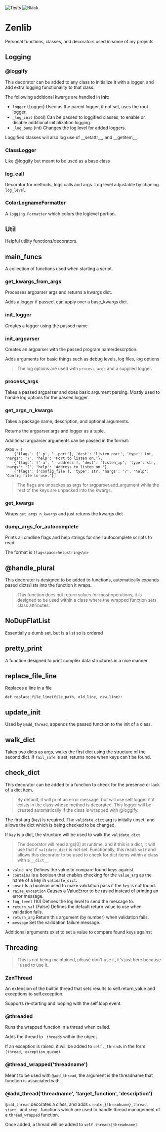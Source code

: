 ![Tests](https://github.com/desultory/zenlib/actions/workflows/unit_tests.yml/badge.svg)
![Black](https://img.shields.io/badge/code%20style-black-000000.svg)


# Zenlib

Personal functions, classes, and decorators used in some of my projects

## Logging

### @loggify

This decorator can be added to any class to initialize it with a logger, and add extra logging functionality to that class.

The following additional kwargs are handled in __init__:

* `logger` (Logger) Used as the parent logger, if not set, uses the root logger.
* `_log_init` (bool) Can be passed to loggified classes, to enable or disable additional initialization logging.
* `_log_bump` (int) Changes the log level for added loggers.

Loggified classes will also log use of \_\_setattr\_\_,  and \_\_getitem\_\_.

### ClassLogger

Like @loggify but meant to be used as a base class

### log_call

Decorator for methods, logs calls and args. Log level adjustable by chaning `log_level`.

### ColorLognameFormatter

A `logging.Formatter` which colors the loglevel portion.

## Util

Helpful utility functions/decorators.

## main_funcs

A collection of functions used when starting a script.

### get_kwargs_from_args

Processes argparser args and returns a kwargs dict.

Adds a logger if passed, can apply over a base_kwargs dict.

### init_logger

Creates a logger using the passed name

### init_argparser

Creates an argparser with the passed program name/descrption.

Adds arguments for basic things such as debug levels, log files, log options

> The log options are used with `process_args` and a supplied logger.

### process_args

Takes a passed argparser and does basic argument parsing. Mostly used to handle log options for the passed logger.

### get_args_n_kwargs

Takes a package name, description, and optional arguments.

Returns the argparser.args and logger as a tuple.

Additional argparser arguments can be passed in the format:

```
ARGS = [
    {'flags': ['-p', '--port'], 'dest': 'listen_port', 'type': int, 'nargs': '?', 'help': 'Port to listen on.'},
    {'flags': ['-a', '--address'], 'dest': 'listen_ip', 'type': str, 'nargs': '?', 'help': 'Address to listen on.'},
    {'flags': ['config_file'], 'type': str, 'nargs': '?', 'help': 'Config file to use.'}]
```

> The flags are unpackes as args for argparser.add_argument while the rest of the keys are unpacked into the kwargs.

### get_kwargs

Wraps `get_args_n_kwargs` and just returns the kwargs dict

### dump_args_for_autocomplete

Prints all cmdline flags and help strings for shell autocomplete scripts to read.

The format is `flag<space>helpstring<\n>`

## @handle_plural

This decorator is designed to be added to functions, automatically expands pased dicts/lists into the function it wraps.

> This function does not return values for most operations, it is designed to be used within a class where the wrapped function sets class attributes.

## NoDupFlatList

Essentially a dumb set, but is a list so is ordered

## pretty_print

A function designed to print complex data structures in a nice manner

## replace_file_line

Replaces a line in a file

`def replace_file_line(file_path, old_line, new_line):`

## update_init

Used by `@add_thread`, appends the passed function to the init of a class.

## walk_dict

Takes two dicts as args, walks the first dict using the structure of the second dict.
If `fail_safe` is set, returns none when keys can't be found.

## check_dict

This decorator can be added to a function to check for the presence or lack of a dict item.

> By default, it will print an error message, but will use self.logger if it exists in the class whose method is decorated.
> This logger will be created automatically if the clsss is wrapped with @loggify.

The first arg (`key`) is required. The `validate_dict` arg is initially unset, and allows the dict which is being checked to be changed.

If `key` is a dict, the structure will be used to walk the `validate_dict`.

> The decorator will read args[0] at runtime, and if this is a dict, it will use that if `validate_dict` is not set.
> Functionally, this reads `self` and allows this decorator to be used to check for dict items within a class with a  `__dict__`

* `value_arg` Defines the value to compare found keys against.
* `contains` Is a boolean that enables checking for the `value_arg` as the name of a key in `validate_dict`.
* `unset` Is a boolean used to make validation pass if the `key` is not found.
* `raise_exception` Causes a ValueError to be rasied instead of printing an error message.
* `log_level` (10) Defines the log level to send the message to.
* `return_val` (False) Defines the default return value to use when validation fails.
* `return_arg` Return this argument (by number) when validation fails.
* `message` Set the vailidation failure message.

Additional arguments exist to set a value to compare found keys against

## Threading

> This is not being maintained, please don't use it, it's just here because I used to use it.

### ZenThread

An extension of the builtin thread that sets results to self.return_value and exceptions to self.exception.

Supports re-starting and looping with the self.loop event.

### @threaded

Runs the wrapped function in a thread when called.

Adds the thread to `_threads` within the object.

If an exception is raised, it will be added to `self._threads` in the form `(thread, exception_queue)`.

### @thread_wrapped('threadname')

Meant to be used with `@add_thread`, the argument is the threadname that function is associated with.

### @add_thread('threadname', 'target_function', 'description')

`@add_thread` decorates a class, and adds `create_{threadname}_thread`, `start_` and `stop_` functions which are used to handle thread management of a `thread_wrapped` function.

Once added, a thread will be added to `self.threads[threadname]`.


